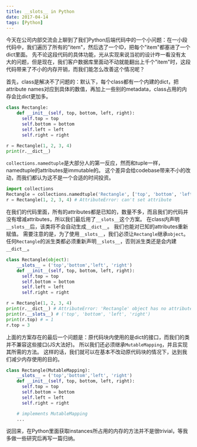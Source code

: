 ```yaml
---
title: __slots__ in Python
date: 2017-04-14
tags: [Python]
---
```


今天在公司内部交流会上聊到了我们Python后端代码中的一个小问题：在一小段代码中，我们遍历了所有的"item"，然后选了一个ID，把每个"item"都塞进了一个dict里面。
先不论这段代码的具体功能，光从实现来说当初的设计咋一看没有太大的问题，但是现在，我们客户数据库里面动不动就能翻出上千个"item"时，这段代码带来了不小的内存开销，而我们能怎么改善这个情况呢？

<!--more-->

首先，class是解决不了问题的：默认下，每个class都有一个内建的dict，把attribute names对应到具体的数值，再加上一些别的metadata，class占用的内存会比dict更加多。

```python
class Rectangle:
    def __init__(self, top, bottom, left, right):
      self.top = top
      self.bottom = bottom
      self.left = left
      self.right = right

r = Rectangle(1, 2, 3, 4)
print(r.__dict__)
```

`collections.namedtuple`是大部分人的第一反应，然而和tuple一样，namedtuple的attributes是immutable的。
这个差异会给codebase带来不小的改动，而我们都认为这不是一个合适的时间投资。

```python
import collections
Rectangle = collections.namedtuple('Rectangle', ['top', 'bottom', 'left', 'right'])
r = Rectangle(1, 2, 3, 4) # AttributeError: can't set attribute
```

在我们的代码里面，所有的attributes都是已知的，数量不多，而且我们的代码并没有增减attributes，所以我们最后用了`__slots__`这个方案。
在class内声明`__slots__`后，该类将不会自动生成`__dict__`。
我们也能对已知的attributes重新赋值。
需要注意的是，为了使用`__slots__`，我们必须让`Rectangle`继承`object`。
任何`Rectangle`的派生类都必须重新声明`__slots__`，否则派生类还是会内建`__dict__`。

```python
class Rectangle(object):
    __slots__ = ('top','bottom','left', 'right')
    def __init__(self, top, bottom, left, right):
      self.top = top
      self.bottom = bottom
      self.left = left
      self.right = right

r = Rectangle(1, 2, 3, 4)
print(r.__dict__) # AttributeError: 'Rectangle' object has no attribute '__dict__'
print(r.__slots__) # ('top', 'bottom', 'left', 'right')
print(r.top) # = 1
r.top = 3
```

上面的方案存在的最后一个问题是：原代码块内使用的是dict的接口，而我们的类并不兼容这些接口(JS大法好)。
所以我们还必须继承`MutableMapping`，并且实现其所需的方法。
这样的话，我们就可以在基本不改动原代码块的情况下，达到我们减少内存使用的目的。

```python
class Rectangle(MutableMapping):
    __slots__ = ('top','bottom','left', 'right')
    def __init__(self, top, bottom, left, right):
      self.top = top
      self.bottom = bottom
      self.left = left
      self.right = right

    # implements MutableMapping
    ...
```

说回来，在Python里面获取instances所占用的内存的方法并不是很trivial，等我多做一些研究后再写一篇归纳。
